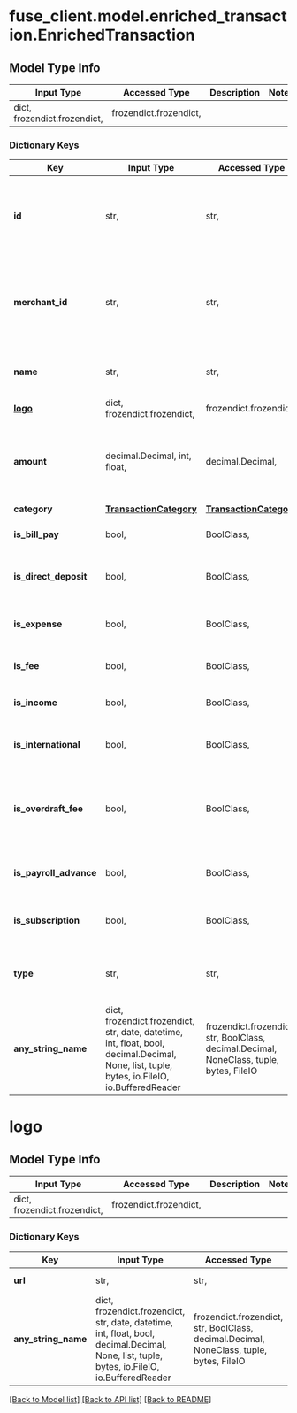 # fuse_client.model.enriched_transaction.EnrichedTransaction

## Model Type Info
Input Type | Accessed Type | Description | Notes
------------ | ------------- | ------------- | -------------
dict, frozendict.frozendict,  | frozendict.frozendict,  |  | 

### Dictionary Keys
Key | Input Type | Accessed Type | Description | Notes
------------ | ------------- | ------------- | ------------- | -------------
**id** | str,  | str,  | A original ID for the transaction that to help you tie data back to your systems. | 
**merchant_id** | str,  | str,  | A Fuse defined, unique ID for the merchant associated with this transaction. | [optional] 
**name** | str,  | str,  | The original or enhanced name of the merchant. | [optional] 
**[logo](#logo)** | dict, frozendict.frozendict,  | frozendict.frozendict,  |  | [optional] 
**amount** | decimal.Decimal, int, float,  | decimal.Decimal,  | The amount of the transaction in cents, in the currency of the account. | [optional] 
**category** | [**TransactionCategory**](TransactionCategory.md) | [**TransactionCategory**](TransactionCategory.md) |  | [optional] 
**is_bill_pay** | bool,  | BoolClass,  | Whether the transaction is a bill pay. | [optional] 
**is_direct_deposit** | bool,  | BoolClass,  | Whether the transaction is a direct deposit. | [optional] 
**is_expense** | bool,  | BoolClass,  | Whether the transaction is a an expense | [optional] 
**is_fee** | bool,  | BoolClass,  | Whether the transaction is a fee. | [optional] 
**is_income** | bool,  | BoolClass,  | Whether the transaction is income. | [optional] 
**is_international** | bool,  | BoolClass,  | Whether the transaction is international. | [optional] 
**is_overdraft_fee** | bool,  | BoolClass,  | This indicates whether the transaction represents an overdraft fee. | [optional] 
**is_payroll_advance** | bool,  | BoolClass,  | Whether the transaction is a payroll advance. | [optional] 
**is_subscription** | bool,  | BoolClass,  | Whether the transaction is a subscription. | [optional] 
**type** | str,  | str,  | The type of transaction | [optional] must be one of ["debit", "credit", ] 
**any_string_name** | dict, frozendict.frozendict, str, date, datetime, int, float, bool, decimal.Decimal, None, list, tuple, bytes, io.FileIO, io.BufferedReader | frozendict.frozendict, str, BoolClass, decimal.Decimal, NoneClass, tuple, bytes, FileIO | any string name can be used but the value must be the correct type | [optional]

# logo

## Model Type Info
Input Type | Accessed Type | Description | Notes
------------ | ------------- | ------------- | -------------
dict, frozendict.frozendict,  | frozendict.frozendict,  |  | 

### Dictionary Keys
Key | Input Type | Accessed Type | Description | Notes
------------ | ------------- | ------------- | ------------- | -------------
**url** | str,  | str,  | The URL of the logo. | [optional] 
**any_string_name** | dict, frozendict.frozendict, str, date, datetime, int, float, bool, decimal.Decimal, None, list, tuple, bytes, io.FileIO, io.BufferedReader | frozendict.frozendict, str, BoolClass, decimal.Decimal, NoneClass, tuple, bytes, FileIO | any string name can be used but the value must be the correct type | [optional]

[[Back to Model list]](../../README.md#documentation-for-models) [[Back to API list]](../../README.md#documentation-for-api-endpoints) [[Back to README]](../../README.md)

